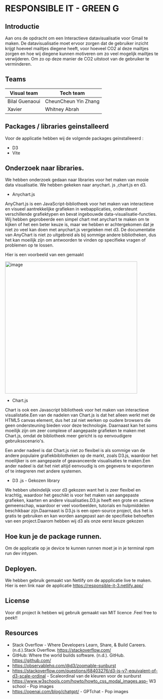 

# RESPONSIBLE IT - GREEN G  




## Introductie 

Aan ons de opdracht om een Interactieve datavisualisatie voor Gmail te maken. De datavisualisatie moet ervoor zorgen dat de gebruiker inzicht krijgt hoeveel mailtjes diegene heeft, voor hoeveel CO2 al deze mailtjes zorgen en hoe wij diegene kunnen motiveren om zo veel mogelijk mailtjes te verwijderen. Om zo op deze manier de CO2 uitstoot van de gebruiker te verminderen. 


## Teams
| Visual team          | Tech team          
| ---------            | ------------------- 
| Bilal Guenaoui       |  CheunCheun Yin Zhang
| Xavier               |   Whitney Abrah
 

## Packages / libraries  geinstalleerd

Voor de applicatie hebben wij  de volgende packages geinstalleeerd :
* D3
* Vite 




## Onderzoek naar libraries. 
We hebben onderzoek gedaan naar libraries voor het maken van mooie data visualisatie. We hebben gekeken naar anychart. js ,chart.js en d3. 

- Anychart.js

AnyChart.js is een JavaScript-bibliotheek voor het maken van interactieve en visueel aantrekkelijke grafieken in webapplicaties, ondersteunt verschillende grafiektypen en bevat ingebouwde data-visualisatie-functies. Wij hebben  geprobeerde een simpel chart met anychart te maken om te kijken of het een beter keuze is, maar we hebben er achtergekomen dat je niet zo veel kan doen met anychart.js vergeleken met d3. De documentatie van AnyChart is niet zo uitgebreid als bij sommige andere bibliotheken, dus het kan moeilijk zijn om antwoorden te vinden op specifieke vragen of problemen op te lossen.

Hier is een voorbeeld van een gemaakt 


<img width="434" alt="image" src="https://user-images.githubusercontent.com/90154152/214587583-7956d9c0-4021-467b-94ff-6988531c3e6e.png">


- Chart.js 

Chart  is ook een Javascript bibliotheek voor het maken van interactieve visualistatie.Een van de nadelen van Chart.js is dat het alleen werkt met de HTML5 canvas element, dus het zal niet werken op oudere browsers die geen ondersteuning bieden voor deze technologie. Daarnaast kan het soms moeilijk zijn om zeer complexe of aangepaste grafieken te maken met Chart.js, omdat de bibliotheek meer gericht is op eenvoudigere gebruiksscenario's.

Een ander nadeel is dat Chart.js niet zo flexibel is als sommige van de andere populaire grafiekbibliotheken op de markt, zoals D3.js, waardoor het moeilijker is om aangepaste of geavanceerde visualisaties te maken.Een ander nadeel is dat het niet altijd eenvoudig is om gegevens te exporteren of te integreren met andere systemen.

- D3 .js - Gekozen library

We hebben uiteindelijk voor d3 gekozen want  het is zeer flexibel en krachtig, waardoor het geschikt is voor het maken van aangepaste grafieken, kaarten en andere visualisaties.D3.js heeft een grote en actieve gemeenschap, waardoor er veel voorbeelden, tutorials en hulpmiddelen beschikbaar zijn.Daarnaast is D3.js is een open-source project, dus het is gratis te gebruiken en kan worden aangepast aan de specifieke behoeften van een project.Daarom hebben wij d3 als onze eerst keuze gekozen 

## Hoe kun je de package runnen. 
  Om de applicatie op je device te kunnen runnen moet je in je terminal npm run dev intypen. 


## Deployen.
 We hebben gebruik gemaakt van Netlify om de appplicatie live te maken. Hier is een link naar de applicatie https://responsible-it-3.netlify.app/
 
## License
Voor dit project  ik hebben wij gebruik gemaakt  van MIT licence .Feel free to peek!!


 
## Resources 

 -  Stack Overflow - Where Developers Learn, Share, & Build Careers. (n.d.).Stack Overflow. https://stackoverflow.com/
 -  GitHub: Where the world builds software. (n.d.). GitHub. https://github.com/
 - https://observablehq.com/@d3/zoomable-sunburst
 - https://stackoverflow.com/questions/68403276/d3-js-v7-equivalent-of-d3-scale-ordinal - Scaleordinal van de kleuren voor de sunburst 
 - https://www.w3schools.com/howto/howto_css_modal_images.asp- W3 school - Pop images 
 - https://openai.com/blog/chatgpt/ - GPTchat - Pop images 
     
  
  
  
  
 

 
  
  







    




















